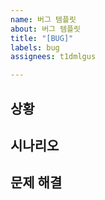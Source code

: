 ```yaml
---
name: 버그 템플릿
about: 버그 템플릿
title: "[BUG]"
labels: bug
assignees: t1dmlgus

---
```


## 상황

## 시나리오


## 문제 해결
